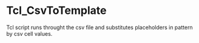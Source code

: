 # Tcl_CsvToTemplate
Tcl script runs throught the csv file and substitutes placeholders in pattern by csv cell values.
